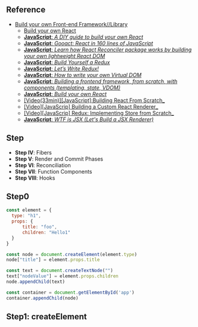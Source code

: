 ## Reference
* [Build your own Front-end Framework//Library](https://build-your-own-x.vercel.app/#build-your-own-front-end-framework--library)
	* [Build your own React](https://pomb.us/build-your-own-react/)
	- [**JavaScript**: _A DIY guide to build your own React_](https://github.com/hexacta/didact)
	- [**JavaScript**: _Gooact: React in 160 lines of JavaScript_](https://medium.com/@sweetpalma/gooact-react-in-160-lines-of-javascript-44e0742ad60f)
	- [**JavaScript**: _Learn how React Reconciler package works by building your own lightweight React DOM_](https://hackernoon.com/learn-you-some-custom-react-renderers-aed7164a4199)
	- [**JavaScript**: _Build Yourself a Redux_](https://zapier.com/engineering/how-to-build-redux/)
	- [**JavaScript**: _Let’s Write Redux!_](https://www.jamasoftware.com/blog/lets-write-redux/)
	- [**JavaScript**: _How to write your own Virtual DOM_](https://medium.com/@deathmood/how-to-write-your-own-virtual-dom-ee74acc13060)
	- [**JavaScript**: _Building a frontend framework, from scratch, with components (templating, state, VDOM)_](https://mfrachet.github.io/create-frontend-framework/)
	- [**JavaScript**: _Build your own React_](https://pomb.us/build-your-own-react/)
	- [\[Video(33min)\]\[JavaScript\]:Building React From Scratch_](https://www.youtube.com/watch?v=_MAD4Oly9yg) 
	- [\[Video\]\[JavaScrip\] Building a Custom React Renderer_](https://youtu.be/CGpMlWVcHok) 
	- [\[Video\]\[JavaScrip\] Redux: Implementing Store from Scratch_](https://egghead.io/lessons/react-redux-implementing-store-from-scratch) 
	-  [**JavaScript**: _WTF is JSX (Let's Build a JSX Renderer)_](https://jasonformat.com/wtf-is-jsx/)

## Step
- **Step IV**: Fibers
- **Step V**: Render and Commit Phases
- **Step VI**: Reconciliation
- **Step VII**: Function Components
- **Step VIII**: Hooks

## Step0
```js
const element = {
  type: "h1",
  props: {
      title: "foo",
      children: "Hello1"
  }
}

const node = document.createElement(element.type)
node["title"] = element.props.title

const text = document.createTextNode("")
text["nodeValue"] = element.props.children
node.appendChild(text)

const container = document.getElementById('app')
container.appendChild(node)
```

## Step1: createElement